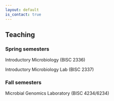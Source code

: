```yaml
---
layout: default
is_contact: true
---
```


## Teaching

### Spring semesters

Introductory Microbiology (BISC 2336)

Introductory Microbiology Lab (BISC 2337)


### Fall semesters

Microbial Genomics Laboratory (BISC 4234/6234)




